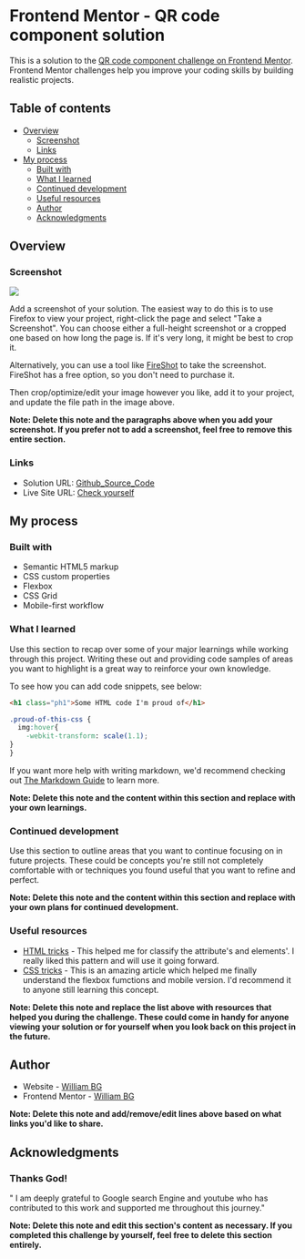 # Frontend Mentor - QR code component solution

This is a solution to the [QR code component challenge on Frontend Mentor](https://www.frontendmentor.io/challenges/qr-code-component-iux_sIO_H). Frontend Mentor challenges help you improve your coding skills by building realistic projects. 

## Table of contents

- [Overview](#overview)
  - [Screenshot](./design/QR-Screen.png)
  - [Links](#links)
- [My process](#my-process)
  - [Built with](#built-with)
  - [What I learned](#what-i-learned)
  - [Continued development](#continued-development)
  - [Useful resources](#useful-resources)
  - [Author](#author) 
  - [Acknowledgments](#acknowledgments)



## Overview

### Screenshot

![](./screenshot.jpg)

Add a screenshot of your solution. The easiest way to do this is to use Firefox to view your project, right-click the page and select "Take a Screenshot". You can choose either a full-height screenshot or a cropped one based on how long the page is. If it's very long, it might be best to crop it.

Alternatively, you can use a tool like [FireShot](https://getfireshot.com/) to take the screenshot. FireShot has a free option, so you don't need to purchase it. 

Then crop/optimize/edit your image however you like, add it to your project, and update the file path in the image above.

**Note: Delete this note and the paragraphs above when you add your screenshot. If you prefer not to add a screenshot, feel free to remove this entire section.**

### Links

- Solution URL: [Github_Source_Code](https://github.com/will3343/QR-coder)
- Live Site URL: [Check yourself](https://will3343.github.io/QR-coder/)

## My process

### Built with

- Semantic HTML5 markup
- CSS custom properties
- Flexbox
- CSS Grid
- Mobile-first workflow



### What I learned

Use this section to recap over some of your major learnings while working through this project. Writing these out and providing code samples of areas you want to highlight is a great way to reinforce your own knowledge.

To see how you can add code snippets, see below:

```html
<h1 class="ph1">Some HTML code I'm proud of</h1>

```
```css
.proud-of-this-css {
  img:hover{
    -webkit-transform: scale(1.1);
}
}
```


If you want more help with writing markdown, we'd recommend checking out [The Markdown Guide](https://www.markdownguide.org/) to learn more.

**Note: Delete this note and the content within this section and replace with your own learnings.**

### Continued development

Use this section to outline areas that you want to continue focusing on in future projects. These could be concepts you're still not completely comfortable with or techniques you found useful that you want to refine and perfect.

**Note: Delete this note and the content within this section and replace with your own plans for continued development.**

### Useful resources

- [HTML tricks](https://www.w3schools.com/html/default.asp) - This helped me for classify the attribute's and elements'. I really liked this pattern and will use it going forward.
- [CSS tricks](https://css-tricks.com/) - This is an amazing article which helped me finally understand the flexbox fumctions and mobile version. I'd recommend it to anyone still learning this concept.

**Note: Delete this note and replace the list above with resources that helped you during the challenge. These could come in handy for anyone viewing your solution or for yourself when you look back on this project in the future.**

## Author

- Website - [William BG](https://will3343.github.io/)
- Frontend Mentor - [William BG](https://www.frontendmentor.io/profile/will3343)


**Note: Delete this note and add/remove/edit lines above based on what links you'd like to share.**

## Acknowledgments

### Thanks God! 
" I am deeply grateful to Google search Engine and youtube who has contributed to this work and supported me throughout this journey."

**Note: Delete this note and edit this section's content as necessary. If you completed this challenge by yourself, feel free to delete this section entirely.**
